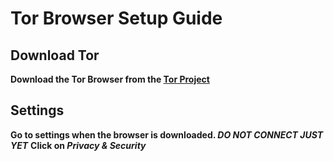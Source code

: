 # Tor Browser Setup Guide

## Download Tor
**Download the Tor Browser from the [Tor Project](https://www.torproject.org/)**

## Settings

**Go to settings when the browser is downloaded. *DO NOT CONNECT JUST YET***
**Click on *Privacy & Security***
